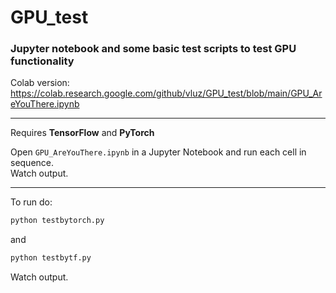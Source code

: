 # GPU_test
### Jupyter notebook and some basic test scripts to test GPU functionality

Colab version:     
https://colab.research.google.com/github/vluz/GPU_test/blob/main/GPU_AreYouThere.ipynb

<hr>

Requires **TensorFlow** and **PyTorch**

Open `GPU_AreYouThere.ipynb` in a Jupyter Notebook and run each cell in sequence.    
Watch output.

<hr>

To run do:
```python
python testbytorch.py
```
and      
```python
python testbytf.py
```
Watch output.

